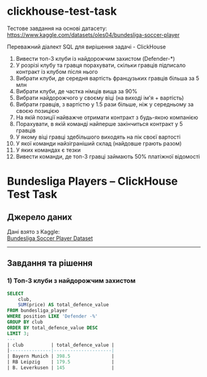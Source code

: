 # clickhouse-test-task
Тестове завдання на основі датасету:  https://www.kaggle.com/datasets/oles04/bundesliga-soccer-player

Переважний діалект SQL для вирішення задачі - ClickHouse

1) Вивести топ-3 клуби із найдорожчим захистом (Defender-*)
2) У розрізі клубу та гравця порахувати, скільки гравців підписало контракт із клубом після нього
3) Вибрати клуби, де середня вартість французьких гравців більша за 5 млн
4) Вибрати клуби, де частка німців вища за 90%
5) Вибрати найдорожчого у своєму віці (на виході ім'я + вартість)
6) Вибрати гравців, з вартістю у 1.5 рази більше, ніж у середньому за своєю позицією
7) На якій позиції найважче отримати контракт з будь-якою компанією
8) Порахувати, в якій команді найперше закінчиться контракт у 5 гравців
9) У якому віці гравці здебільшого виходять на пік своєї вартості
10) У якої команди найзіграніший склад (найдовше грають разом)
11) У яких командах є тезки
12) Вивести команди, де топ-3 гравці займають 50% платіжної відомості


# Bundesliga Players – ClickHouse Test Task

## Джерело даних
Дані взято з Kaggle:  
[Bundesliga Soccer Player Dataset](https://www.kaggle.com/datasets/oles04/bundesliga-soccer-player)

---

##  Завдання та рішення

### 1) Топ-3 клуби з найдорожчим захистом
```sql
SELECT 
    club,
    SUM(price) AS total_defence_value
FROM bundesliga_player
WHERE position LIKE 'Defender -%'
GROUP BY club
ORDER BY total_defence_value DESC
LIMIT 3;
---
| club          | total_defence_value |
|---------------|---------------------|
| Bayern Munich | 398.5               |
| RB Leipzig    | 179.5               |
| B. Leverkusen | 145                 |

